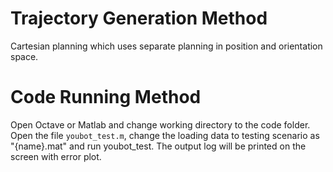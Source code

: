 # Trajectory Generation Method
Cartesian planning which uses separate planning in position and orientation space.

# Code Running Method 
Open Octave or Matlab and change working directory to the code folder. 
Open the file `youbot_test.m`, change the loading data to testing scenario as "{name}.mat" and run youbot_test.
The output log will be printed on the screen with error plot.

